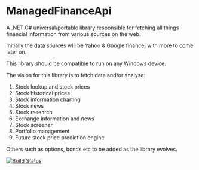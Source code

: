 # ManagedFinanceApi
A .NET C# universal/portable library responsible for fetching all things financial information from various sources on the web.

Initially the data sources will be Yahoo & Google finance, with more to come later on.

This library should be compatible to run on any Windows device.

The vision for this library is to fetch data and/or analyse:
1.	Stock lookup and stock prices
2.	Stock historical prices
3.	Stock information charting
4.	Stock news
5.	Stock research
6.	Exchange information and news
7.	Stock screener
8.	Portfolio management
9.	Future stock price prediction engine


Others such as options, bonds etc to be added as the library evolves.

[![Build Status](https://travis-ci.org/RickyGAkl/ManagedFinanceApi.svg?branch=master)](https://travis-ci.org/RickyGAkl/ManagedFinanceApi)